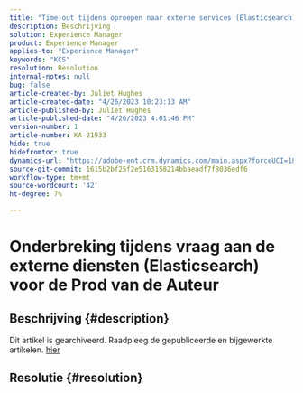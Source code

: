 ```yaml
---
title: "Time-out tijdens oproepen naar externe services (Elasticsearch) voor Author Prod"
description: Beschrijving
solution: Experience Manager
product: Experience Manager
applies-to: "Experience Manager"
keywords: "KCS"
resolution: Resolution
internal-notes: null
bug: false
article-created-by: Juliet Hughes
article-created-date: "4/26/2023 10:23:13 AM"
article-published-by: Juliet Hughes
article-published-date: "4/26/2023 4:01:46 PM"
version-number: 1
article-number: KA-21933
hide: true
hidefromtoc: true
dynamics-url: "https://adobe-ent.crm.dynamics.com/main.aspx?forceUCI=1&pagetype=entityrecord&etn=knowledgearticle&id=4c95f155-1ce4-ed11-a7c7-6045bd0061cb"
source-git-commit: 1615b2bf25f2e5163158214bbaeadf7f8036edf6
workflow-type: tm+mt
source-wordcount: '42'
ht-degree: 7%

---
```


# Onderbreking tijdens vraag aan de externe diensten (Elasticsearch) voor de Prod van de Auteur

## Beschrijving {#description}

Dit artikel is gearchiveerd. Raadpleeg de gepubliceerde en bijgewerkte artikelen. [hier](https://experienceleague.adobe.com/search.html#sort=relevancy)

## Resolutie {#resolution}

